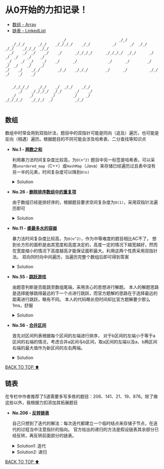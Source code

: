 # 从0开始的力扣记录！
- [数组 - Array](#数组)
- [链表 - LinkedList](#链表)

```text
                          _/                        _/_/                                     
   _/_/_/      _/_/    _/_/_/_/    _/_/          _/      _/  _/_/    _/_/    _/_/_/  _/_/    
  _/    _/  _/    _/    _/      _/_/_/_/      _/_/_/_/  _/_/      _/    _/  _/    _/    _/   
 _/    _/  _/    _/    _/      _/              _/      _/        _/    _/  _/    _/    _/    
_/    _/    _/_/        _/_/    _/_/_/        _/      _/          _/_/    _/    _/    _/     
                                                                               
                                           
   _/_/_/_/    _/_/    _/  _/_/    _/_/    
      _/    _/_/_/_/  _/_/      _/    _/   
   _/      _/        _/        _/    _/    
_/_/_/_/    _/_/_/  _/          _/_/       
                                           
```

## 数组
数组中时常会用到双指针法，题目中的双指针可能是同向（追及）遍历，也可能是反向（相遇）遍历。根据题目的不同可能会涉及哈希表、二分查找等知识点

- **No.1 - [两数之和](https://leetcode-cn.com/problems/two-sum)**

  利用暴力法时间复杂度比较高，为`O(n^2)`
  题目中另一标签是哈希表，可以采用`unordered_map`（C++）或`HashMap`（Java）来存储已经遍历过且表中没有另一半的元素，时间复杂度可以降到`O(n)`
  <details>
  <summary>Solution</summary>
  
  ```java
    public int[] twoSum(int[] nums, int target) {
        Map<Integer, Integer> hashtable = new HashMap<>();
        for (int i = 0; i < nums.length; i++) {
            if (hashtable.containsKey(target - nums[i])) {
                return new int[]{hashtable.get(target - nums[i]), i};
            }
            hashtable.put(nums[i], i);
        }
        return null;
    }
  ```
  
  </details>
  
- **No.26 - [删除排序数组中的重复项](https://leetcode-cn.com/problems/remove-duplicates-from-sorted-array/)**

  由于数组已经是排好序的，根据题目要求空间复杂度为`O(1)`，采用双指针法遍历即可
  <details>
  <summary>Solution</summary>
  
  ```java
    public int removeDuplicates(int[] nums) {
      int pos = 0;
      int next = 0;
      while (next < nums.length) {
        while (next < nums.length && nums[next] == nums[pos]) {
          next++;
        }
        
        if (next == pos + 1) {
          pos++;
        } else if (next >= nums.length) {
          break;
        } else {
          nums[++pos] = nums[next++];
        }
      }
      
      return pos + 1;
    }
  ```
  
  </details>

- **No.11 - [盛最多水的容器](https://leetcode-cn.com/problems/container-with-most-water)**

  暴力法时间复杂度比较高，为`O(n^2)`，作为中等难度的题目相比AC不了。
  想到长方形的面积是由其宽度和高度决定的，高度一定的情况下越宽越好，然而在宽度缩小的情况下高度越高才能保证面积最大。利用这两个性质采用双指针法。
  双向同时向中间遍历，当遍历完整个数组后即可得到答案
  <details>
  <summary>Solution</summary>
  
  ```java
    public int maxArea(int[] height) {
      int left = 0;
      int right = height.length - 1;
      int area = 0;
      while (left < right) {
        area = Math.max(Math.min(height[left], height[right]) * (right - left), area);
        if (height[left] < height[right]) {
          left++;
        } else {
          right--;
        }
      }
      return area;
    }
  ```
  
  </details>
  
- **No.55 - [跳跃游戏](https://leetcode-cn.com/problems/jump-game)**

  由题意判断是否能跳至数组尾端，采用贪心的思想进行解题。
  本人的解题思路是选择能够跳得最远的下一个点进行跳跃，而官方题解的思路在于选择最远的距离进行跳跃，略有不同。
  本人的代码略长但时间却比官方题解要少那么1ms，舒服
  <details>
  <summary>Solution</summary>
  
  ```java
    public boolean canJump(int[] nums) {
        int n = nums.length;
        int rightmost = 0;
        for (int i = 0; i < n; ++i) {
            if (i <= rightmost) {
                rightmost = Math.max(rightmost, i + nums[i]);
                if (rightmost >= n - 1) {
                    return true;
                }
            }
        }
        return false;
    }
  ```
  
  </details>

- **No.56 - [合并区间](https://leetcode-cn.com/problems/merge-intervals)**

  首先对区间列表根据每个区间的左端进行排序，
  对于b区间的左端小于等于a区间的右端的情况，考虑合并a区间与b区间，取a区间的左端以及a、b两区间右端的最大值作为新区间的左右两端。
  <details>
  <summary>Solution</summary>
  
  ```java
    public int[][] merge(int[][] intervals) {
      if (intervals == null || intervals.length <= 1) {
        return intervals;
      }
      Arrays.sort(intervals, new Comparator<int[]>(){
        @Override
        public int compare(int[] a, int[] b) {
          return a[0] - b[0];
        }
      });
      ArrayList<int[]> list = new ArrayList<>();
      int i=0;
      int n = intervals.length;
      while(i<n){
          int left = intervals[i][0];
          int right = intervals[i][1];
          while(i < n - 1 && right >= intervals[i+1][0]){
              right = Math.max(right, intervals[i+1][1]);
              i++;
          }
          list.add(new int[] {left,right});
          i++;
      }
      return list.toArray(new int[list.size()][2]);
    }
  ```
  
  </details>
  
[BACK TO TOP ⬆︎](#从0开始的力扣记录)

## 链表
在专栏中作者推荐了5道需要多写多练的题目：206、141、21、19、876。除了做这些以外，我根据力扣添加其拓展题目

- **No.206 - [反转链表](https://leetcode-cn.com/problems/reverse-linked-list/)**

  自己只想到了迭代的解法：每次迭代都建立一个临时结点来存储子节点，在迭代的过程当中注意指针的指向。
  官方给出的递归的方法是假设链表其余部分已经反转，再反转前面部分的链表。
  <details>
  <summary>Solution1: 迭代</summary>
  
  ```java
    public ListNode reverseList(ListNode head) {
        ListNode prev = null;
        ListNode curr = head;
        while (curr != null) {
            ListNode nextTemp = curr.next;
            curr.next = prev;
            prev = curr;
            curr = nextTemp;
        }
        return prev;
    }
  ```
  
  </details>
  <details>
  <summary>Solution2: 递归</summary>

  ```java
    public ListNode reverseList(ListNode head) {
        if (head == null || head.next == null) return head;
        ListNode p = reverseList(head.next);
        head.next.next = head;
        head.next = null;
        return p;
    }
  ```
  
  </details>
[BACK TO TOP ⬆︎](#从0开始的力扣记录)
